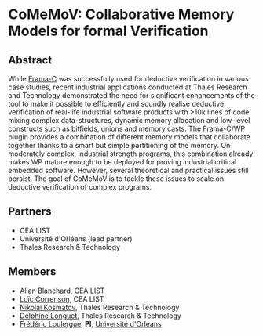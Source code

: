 # CoMeMoV: Collaborative Memory Models for formal Verification

## Abstract 

While [Frama-C](https://www.frama-c.com) was successfully used for deductive verification in various case studies, recent industrial applications conducted at Thales Research and Technology demonstrated the need for significant enhancements of the tool to make it possible to efficiently and soundly realise deductive verification of real-life industrial software products with >10k lines of code mixing complex data-structures, dynamic memory allocation and low-level constructs such as bitfields, unions and memory casts. The [Frama-C](https://www.frama-c.com)/WP plugin provides a combination of different memory models that collaborate together thanks to a smart but simple partitioning of the memory. On moderately complex, industrial strength programs, this combination already makes WP mature enough to be deployed for proving industrial critical embedded software. However, several theoretical and practical issues still persist. The goal of CoMeMoV is to tackle these issues to scale on deductive verification of complex programs.

## Partners
- CEA LIST
- Université d'Orléans (lead partner)
- Thales Research & Technology

## Members
- [Allan Blanchard](https://allan-blanchard.fr), CEA LIST
- [Loïc Correnson](https://dblp.org/pid/60/882.html), CEA LIST
- [Nikolai Kosmatov](https://nikolai-kosmatov.eu), Thales Research & Technology
- [Delphine Longuet](https://www.lri.fr/~longuet/), Thales Research & Technology
- [Frédéric Loulergue](https://frederic.loulergue.eu), **PI**, [Université d'Orléans](https://www.univ-orleans.fr/lifo/)


